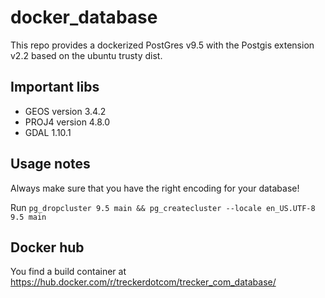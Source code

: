 # docker_database

This repo provides a dockerized PostGres v9.5 with the Postgis extension v2.2 based on the ubuntu trusty dist.

## Important libs 
- GEOS version 3.4.2
- PROJ4 version 4.8.0
- GDAL 1.10.1

## Usage notes
Always make sure that you have the right encoding for your database!

Run ```pg_dropcluster 9.5 main && pg_createcluster --locale en_US.UTF-8 9.5 main```

## Docker hub
You find a build container at https://hub.docker.com/r/treckerdotcom/trecker_com_database/
